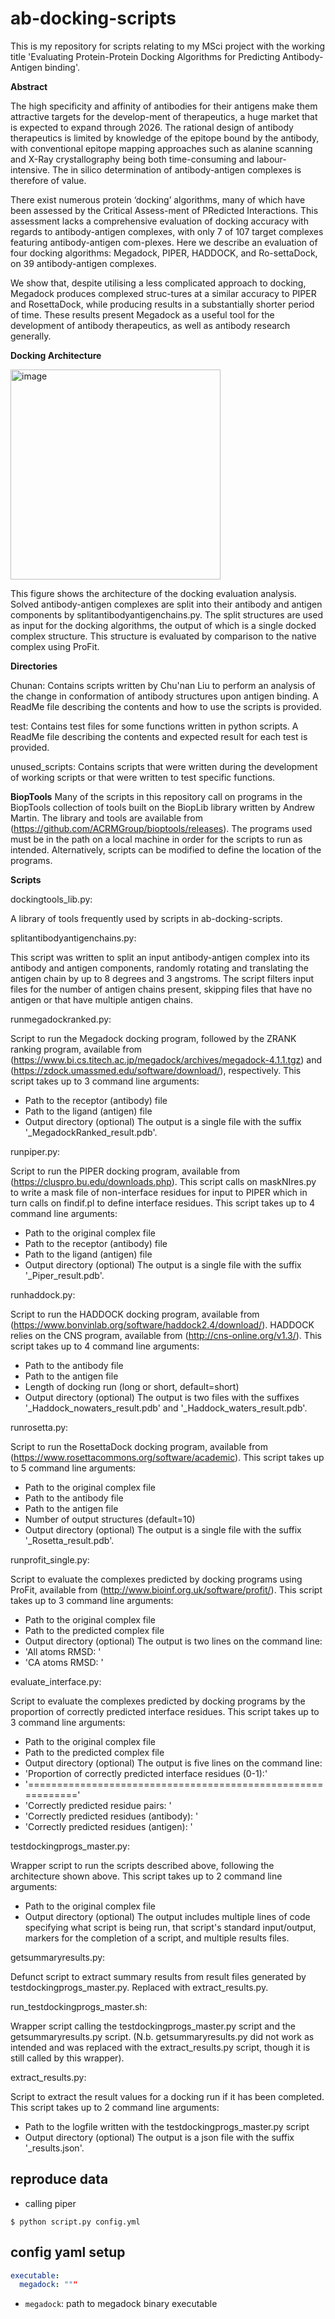 # ab-docking-scripts


This is my repository for scripts relating to my MSci project with the working title 'Evaluating Protein-Protein Docking Algorithms for Predicting Antibody-Antigen binding'.


**Abstract**

The high specificity and affinity of antibodies for their antigens make them attractive targets for the develop-ment of therapeutics, a huge market that is expected to expand through 2026. The rational design of antibody therapeutics is limited by knowledge of the epitope bound by the antibody, with conventional epitope mapping approaches such as alanine scanning and X-Ray crystallography being both time-consuming and labour-intensive. The in silico determination of antibody-antigen complexes is therefore of value.

There exist numerous protein ‘docking’ algorithms, many of which have been assessed by the Critical Assess-ment of PRedicted Interactions. This assessment lacks a comprehensive evaluation of docking accuracy with regards to antibody-antigen complexes, with only 7 of 107 target complexes featuring antibody-antigen com-plexes. Here we describe an evaluation of four docking algorithms: Megadock, PIPER, HADDOCK, and Ro-settaDock, on 39 antibody-antigen complexes.

We show that, despite utilising a less complicated approach to docking, Megadock produces complexed struc-tures at a similar accuracy to PIPER and RosettaDock, while producing results in a substantially shorter period of time. These results present Megadock as a useful tool for the development of antibody therapeutics, as well as antibody research generally.


**Docking Architecture**

<img width="336" alt="image" src="https://user-images.githubusercontent.com/51133654/165328484-beb152a2-34fe-4cab-8404-970530b93097.png">

This figure shows the architecture of the docking evaluation analysis. Solved antibody-antigen complexes are split into their antibody and antigen components by splitantibodyantigenchains.py. The split structures are used as input for the docking algorithms, the output of which is a single docked complex structure. This structure is evaluated by comparison to the native complex using ProFit.


**Directories**

Chunan:
Contains scripts written by Chu'nan Liu to perform an analysis of the change in conformation of antibody structures upon antigen binding. A ReadMe file describing the contents and how to use the scripts is provided.

test:
Contains test files for some functions written in python scripts. A ReadMe file describing the contents and expected result for each test is provided.

unused_scripts:
Contains scripts that were written during the development of working scripts or that were written to test specific functions.


**BiopTools**
Many of the scripts in this repository call on programs in the BiopTools collection of tools built on the BiopLib library written by Andrew Martin. The library and tools are available from (https://github.com/ACRMGroup/bioptools/releases). The programs used must be in the path on a local machine in order for the scripts to run as intended. Alternatively, scripts can be modified to define the location of the programs.


**Scripts**

dockingtools_lib.py:

A library of tools frequently used by scripts in ab-docking-scripts.


splitantibodyantigenchains.py:

This script was written to split an input antibody-antigen complex into its antibody and antigen components, randomly rotating and translating the antigen chain by up to 8 degrees and 3 angstroms. The script filters input files for the number of antigen chains present, skipping files that have no antigen or that have multiple antigen chains.


runmegadockranked.py:

Script to run the Megadock docking program, followed by the ZRANK ranking program, available from (https://www.bi.cs.titech.ac.jp/megadock/archives/megadock-4.1.1.tgz) and (https://zdock.umassmed.edu/software/download/), respectively. This script takes up to 3 command line arguments:
  - Path to the receptor (antibody) file
  - Path to the ligand (antigen) file
  - Output directory (optional)
The output is a single file with the suffix '_MegadockRanked_result.pdb'.


runpiper.py:

Script to run the PIPER docking program, available from (https://cluspro.bu.edu/downloads.php). This script calls on maskNIres.py to write a mask file of non-interface residues for input to PIPER which in turn calls on findif.pl to define interface residues. This script takes up to 4 command line arguments:
  - Path to the original complex file
  - Path to the receptor (antibody) file
  - Path to the ligand (antigen) file
  - Output directory (optional)
The output is a single file with the suffix '_Piper_result.pdb'.


runhaddock.py:

Script to run the HADDOCK docking program, available from (https://www.bonvinlab.org/software/haddock2.4/download/). HADDOCK relies on the CNS program, available from (http://cns-online.org/v1.3/). This script takes up to 4 command line arguments:
  - Path to the antibody file
  - Path to the antigen file
  - Length of docking run (long or short, default=short)
  - Output directory (optional)
The output is two files with the suffixes '_Haddock_nowaters_result.pdb' and '_Haddock_waters_result.pdb'.


runrosetta.py:

Script to run the RosettaDock docking program, available from (https://www.rosettacommons.org/software/academic). This script takes up to 5 command line arguments:
  - Path to the original complex file
  - Path to the antibody file
  - Path to the antigen file
  - Number of output structures (default=10)
  - Output directory (optional)
The output is a single file with the suffix '_Rosetta_result.pdb'.


runprofit_single.py:

Script to evaluate the complexes predicted by docking programs using ProFit, available from (http://www.bioinf.org.uk/software/profit/). This script takes up to 3 command line arguments:
  - Path to the original complex file
  - Path to the predicted complex file
  - Output directory (optional)
The output is two lines on the command line:
  - 'All atoms RMSD:  '
  - 'CA atoms RMSD:   '


evaluate_interface.py:

Script to evaluate the complexes predicted by docking programs by the proportion of correctly predicted interface residues. This script takes up to 3 command line arguments:
  - Path to the original complex file
  - Path to the predicted complex file
  - Output directory (optional)
The output is five lines on the command line:
  - 'Proportion of correctly predicted interface residues (0-1):'
  - '============================================================'
  - 'Correctly predicted residue pairs:       '
  - 'Correctly predicted residues (antibody): '
  - 'Correctly predicted residues (antigen):  '


testdockingprogs_master.py:

Wrapper script to run the scripts described above, following the architecture shown above. This script takes up to 2 command line arguments:
  - Path to the original complex file
  - Output directory (optional)
The output includes multiple lines of code specifying what script is being run, that script's standard input/output, markers for the completion of a script, and multiple results files.


getsummaryresults.py:

Defunct script to extract summary results from result files generated by testdockingprogs_master.py. Replaced with extract_results.py.


run_testdockingprogs_master.sh:

Wrapper script calling the testdockingprogs_master.py script and the getsummaryresults.py script. (N.b. getsummaryresults.py did not work as intended and was replaced with the extract_results.py script, though it is still called by this wrapper).


extract_results.py:

Script to extract the result values for a docking run if it has been completed. This script takes up to 2 command line arguments:
  - Path to the logfile written with the testdockingprogs_master.py script
  - Output directory (optional)
The output is a json file with the suffix '_results.json'.


## reproduce data
- calling piper
```shell
$ python script.py config.yml
```

## config yaml setup
```yaml
executable:
  megadock: """
```
- `megadock`: path to megadock binary executable
